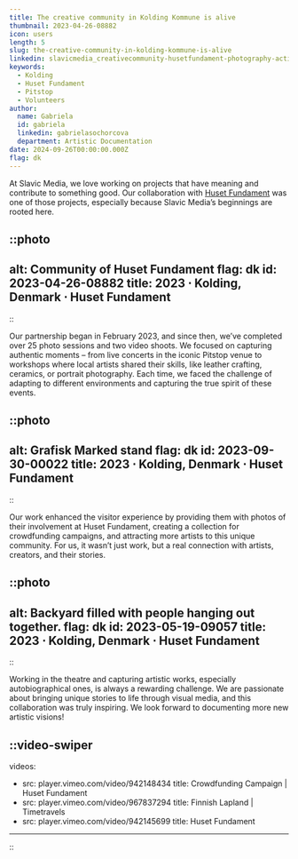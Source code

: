 ```yaml
---
title: The creative community in Kolding Kommune is alive
thumbnail: 2023-04-26-08882
icon: users
length: 5
slug: the-creative-community-in-kolding-kommune-is-alive
linkedin: slavicmedia_creativecommunity-husetfundament-photography-activity-7245031876736815105-k10C
keywords:
  - Kolding
  - Huset Fundament
  - Pitstop
  - Volunteers
author:
  name: Gabriela
  id: gabriela
  linkedin: gabrielasochorcova
  department: Artistic Documentation
date: 2024-09-26T00:00:00.000Z
flag: dk
---
```


At Slavic Media, we love working on projects that have meaning and contribute to something good. Our collaboration with [Huset Fundament](https://husetfundament.dk) was one of those projects, especially because Slavic Media’s beginnings are rooted here.

::photo
---
alt: Community of Huset Fundament
flag: dk
id: 2023-04-26-08882
title: 2023 ⋅ Kolding, Denmark ⋅ Huset Fundament
---
::

Our partnership began in February 2023, and since then, we’ve completed over 25 photo sessions and two video shoots. We focused on capturing authentic moments – from live concerts in the iconic Pitstop venue to workshops where local artists shared their skills, like leather crafting, ceramics, or portrait photography. Each time, we faced the challenge of adapting to different environments and capturing the true spirit of these events.

::photo
---
alt: Grafisk Marked stand
flag: dk
id: 2023-09-30-00022
title: 2023 ⋅ Kolding, Denmark ⋅ Huset Fundament
---
::

Our work enhanced the visitor experience by providing them with photos of their involvement at Huset Fundament, creating a collection for crowdfunding campaigns, and attracting more artists to this unique community. For us, it wasn’t just work, but a real connection with artists, creators, and their stories.

::photo
---
alt: Backyard filled with people hanging out together.
flag: dk
id: 2023-05-19-09057
title: 2023 ⋅ Kolding, Denmark ⋅ Huset Fundament
---
::

Working in the theatre and capturing artistic works, especially autobiographical ones, is always a rewarding challenge. We are passionate about bringing unique stories to life through visual media, and this collaboration was truly inspiring. We look forward to documenting more new artistic visions!

::video-swiper
---
videos:
  - src: player.vimeo.com/video/942148434
    title: Crowdfunding Campaign | Huset Fundament
  - src: player.vimeo.com/video/967837294
    title: Finnish Lapland | Timetravels
  - src: player.vimeo.com/video/942145699
    title: Huset Fundament
---
::
